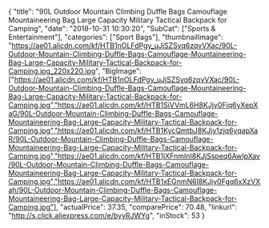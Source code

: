 {
	"title": "90L Outdoor Mountain Climbing Duffle Bags Camouflage Mountaineering Bag Large Capacity Military Tactical Backpack for Camping",
	"date": "2018-10-31 10:30:20",
	"SubCat": ["Sports & Entertainment"],
	"categories": ["Sport Bags"],
	"thumbnailImage": "https://ae01.alicdn.com/kf/HTB1nOLFdPgy_uJjSZSyq6zqvVXac/90L-Outdoor-Mountain-Climbing-Duffle-Bags-Camouflage-Mountaineering-Bag-Large-Capacity-Military-Tactical-Backpack-for-Camping.jpg_220x220.jpg",
	"BigImage": ["https://ae01.alicdn.com/kf/HTB1nOLFdPgy_uJjSZSyq6zqvVXac/90L-Outdoor-Mountain-Climbing-Duffle-Bags-Camouflage-Mountaineering-Bag-Large-Capacity-Military-Tactical-Backpack-for-Camping.jpg","https://ae01.alicdn.com/kf/HTB1SiVVmL6H8KJjy0Fjq6yXepXaG/90L-Outdoor-Mountain-Climbing-Duffle-Bags-Camouflage-Mountaineering-Bag-Large-Capacity-Military-Tactical-Backpack-for-Camping.jpg","https://ae01.alicdn.com/kf/HTB1KycQmtbJ8KJjy1zjq6yqapXaR/90L-Outdoor-Mountain-Climbing-Duffle-Bags-Camouflage-Mountaineering-Bag-Large-Capacity-Military-Tactical-Backpack-for-Camping.jpg","https://ae01.alicdn.com/kf/HTB1jXFnmInI8KJjSspeq6AwIpXav/90L-Outdoor-Mountain-Climbing-Duffle-Bags-Camouflage-Mountaineering-Bag-Large-Capacity-Military-Tactical-Backpack-for-Camping.jpg","https://ae01.alicdn.com/kf/HTB1xEGnmN6I8KJjy0Fgq6xXzVXah/90L-Outdoor-Mountain-Climbing-Duffle-Bags-Camouflage-Mountaineering-Bag-Large-Capacity-Military-Tactical-Backpack-for-Camping.jpg"],
	"actualPrice": 37.35,
	"comparePrice": 70.48,
	"linkurl": "http://s.click.aliexpress.com/e/byyRJWYg",
	"inStock": 53
}
